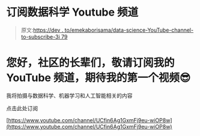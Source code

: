 # 订阅数据科学 Youtube 频道

> 原文:[https://dev . to/emekaborisama/data-science-YouTube-channel-to-subscribe-3i 79](https://dev.to/emekaborisama/data-science-youtube-channel-to-subscribe-3i79)

# [](#hello-elders-of-the-community-kindly-subscribe-to-my-youtube-channel-and-anticipate-my-first-video)您好，社区的长辈们，敬请订阅我的 YouTube 频道，期待我的第一个视频😎

我将拍摄与数据科学、机器学习和人工智能相关的内容

点击此处订阅

[https://www.youtube.com/channel/UCfin6Ag1GxmFj9eu-wiOP8w](https://www.youtube.com/channel/UCfin6Ag1GxmFj9eu-wiOP8w)